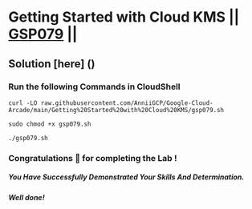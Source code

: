 # Getting Started with Cloud KMS || [GSP079](https://www.cloudskillsboost.google/focuses/1713?parent=catalog) ||

## Solution [here] ()

### Run the following Commands in CloudShell

```
curl -LO raw.githubusercontent.com/AnniiGCP/Google-Cloud-Arcade/main/Getting%20Started%20with%20Cloud%20KMS/gsp079.sh

sudo chmod +x gsp079.sh

./gsp079.sh
```

### Congratulations 🎉 for completing the Lab !

##### *You Have Successfully Demonstrated Your Skills And Determination.*

#### *Well done!*

 

 
